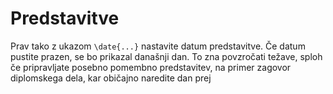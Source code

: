# Predstavitve

Prav tako z ukazom `\date{...}` nastavite datum predstavitve. Če datum pustite prazen, se bo prikazal današnji dan. To zna povzročati težave, sploh če pripravljate posebno pomembno predstavitev, na primer zagovor diplomskega dela, kar običajno naredite dan prej
